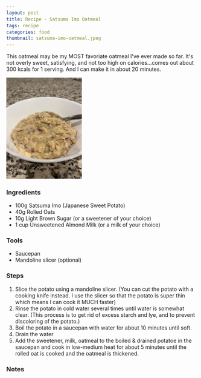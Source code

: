 ```yaml
---
layout: post
title: Recipe - Satsuma Imo Oatmeal
tags: recipe
categories: food
thumbnail: satsuma-imo-oatmeal.jpeg
---
```


This oatmeal may be my MOST favoriate oatmeal I've ever made so far. It's not overly sweet, satisfying, and not too high on calories...comes out about 300 kcals for 1 serving. And I can make it in about 20 minutes.

<img src="/images/satsuma-imo-oatmeal.jpeg" style="max-width: 200px;" class="float-right picture-border" alt="Satsumo Imo Oatmeal" />

### Ingredients

- 100g Satsuma Imo (Japanese Sweet Potato)
- 40g Rolled Oats
- 10g Light Brown Sugar (or a sweetener of your choice)
- 1 cup Unsweetened Almond Milk (or a milk of your choice)

### Tools

- Saucepan
- Mandoline slicer (optional)

### Steps

1. Slice the potato using a mandoline slicer. (You can cut the potato with a cooking knife instead. I use the slicer so that the potato is super thin which means I can cook it MUCH faster)
1. Rinse the potato in cold water several times until water is somewhat clear. (This process is to get rid of excess starch and lye, and to prevent discoloring of the potato.)
1. Boil the potato in a saucepan with water for about 10 minutes until soft.
1. Drain the water
1. Add the sweetener, milk, oatmeal to the boiled & drained potatoe in the saucepan and cook in low-medium heat for about 5 minutes until the rolled oat is cooked and the oatmeal is thickened.

### Notes